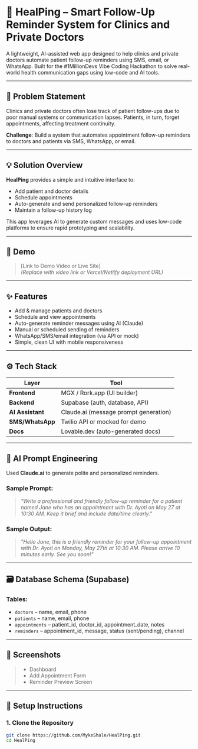 # 🏥 HealPing – Smart Follow-Up Reminder System for Clinics and Private Doctors

A lightweight, AI-assisted web app designed to help clinics and private doctors automate patient follow-up reminders using SMS, email, or WhatsApp. Built for the #1MillionDevs Vibe Coding Hackathon to solve real-world health communication gaps using low-code and AI tools.

---

## 🧠 Problem Statement
Clinics and private doctors often lose track of patient follow-ups due to poor manual systems or communication lapses. Patients, in turn, forget appointments, affecting treatment continuity.

**Challenge**: Build a system that automates appointment follow-up reminders to doctors and patients via SMS, WhatsApp, or email.

---

## 💡 Solution Overview
**HealPing** provides a simple and intuitive interface to:
- Add patient and doctor details
- Schedule appointments
- Auto-generate and send personalized follow-up reminders
- Maintain a follow-up history log

This app leverages AI to generate custom messages and uses low-code platforms to ensure rapid prototyping and scalability.

---

## 🎥 Demo
> [Link to Demo Video or Live Site]  
> *(Replace with video link or Vercel/Netlify deployment URL)*

---

## ✨ Features
- Add & manage patients and doctors
- Schedule and view appointments
- Auto-generate reminder messages using AI (Claude)
- Manual or scheduled sending of reminders
- WhatsApp/SMS/email integration (via API or mock)
- Simple, clean UI with mobile responsiveness

---

## ⚙️ Tech Stack

| Layer | Tool |
|-------|------|
| **Frontend** | MGX / Rork.app (UI builder) |
| **Backend** | Supabase (auth, database, API) |
| **AI Assistant** | Claude.ai (message prompt generation) |
| **SMS/WhatsApp** | Twilio API or mocked for demo |
| **Docs** | Lovable.dev (auto-generated docs) |

---

## 🧠 AI Prompt Engineering
Used **Claude.ai** to generate polite and personalized reminders.

### Sample Prompt:
> _"Write a professional and friendly follow-up reminder for a patient named Jane who has an appointment with Dr. Ayoti on May 27 at 10:30 AM. Keep it brief and include date/time clearly."_

### Sample Output:
> _"Hello Jane, this is a friendly reminder for your follow-up appointment with Dr. Ayoti on Monday, May 27th at 10:30 AM. Please arrive 10 minutes early. See you soon!"_

---

## 🗃️ Database Schema (Supabase)
### Tables:
- `doctors` – name, email, phone
- `patients` – name, email, phone
- `appointments` – patient_id, doctor_id, appointment_date, notes
- `reminders` – appointment_id, message, status (sent/pending), channel

---

## 📸 Screenshots
 <!-- > *(Add 2–3 screenshots of the app interface here)*   -->
> - Dashboard  
> - Add Appointment Form  
> - Reminder Preview Screen

---

## 🚀 Setup Instructions

### 1. Clone the Repository
```bash
git clone https://github.com/MykeShale/HealPing.git
cd HealPing
